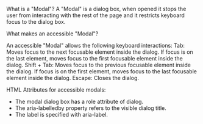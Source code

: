 What is a "Modal"?
A "Modal" is a dialog box, when opened it stops the user from interacting with the rest of the page and it restricts keyboard focus to the dialog box.

What makes an accessible "Modal"?

An accessible "Modal" allows the following keyboard interactions:
Tab:
Moves focus to the next focusable element inside the dialog.
If focus is on the last element, moves focus to the first focusable element inside the dialog.
Shift + Tab:
Moves focus to the previous focusable element inside the dialog.
If focus is on the first element, moves focus to the last focusable element inside the dialog.
Escape: Closes the dialog.

HTML Attributes for accessible modals:

* The modal dialog box has a role attribute of dialog.
* The aria-labelledby property refers to the visible dialog title.
*  The label is specified with aria-label.
